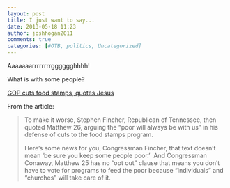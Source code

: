 ```yaml
---
layout: post
title: I just want to say...
date: 2013-05-18 11:23
author: joshhogan2011
comments: true
categories: [#OTB, politics, Uncategorized]
---
```

<p>Aaaaaaarrrrrrrrgggggghhhh!</p><p>What is with some people?</p><p><a href="http://occupythebible.org/2013/05/18/gop-cuts-food-stamps-quotes-jesus/" target="_blank">GOP cuts food stamps, quotes Jesus</a></p><p>From the article:</p><blockquote><p>To make it worse, Stephen Fincher, Republican of Tennessee, then quoted Matthew 26, arguing the “poor will always be with us” in his defense of cuts to the food stamps program.</p><p>Here’s some news for you, Congressman Fincher, that text doesn’t mean ‘be sure you keep some people poor.’  And Congressman Conaway, Matthew 25 has no “opt out” clause that means you don’t have to vote for programs to feed the poor because “individuals” and “churches” will take care of it.</p></blockquote>
